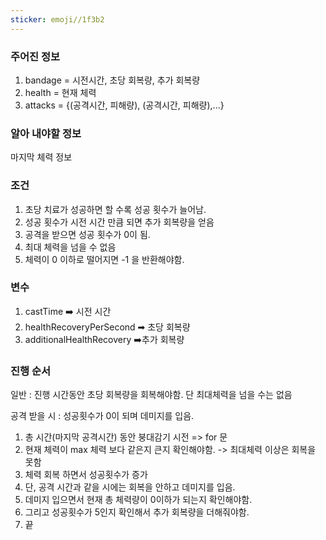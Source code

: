 ```yaml
---
sticker: emoji//1f3b2
---
```

### 주어진 정보
1. bandage = 시전시간, 초당 회복량, 추가 회복량
2. health = 현재 체력
3. attacks = {(공격시간, 피해량), (공격시간, 피해량),...}

### 알아 내야할 정보
마지막 체력 정보

### 조건
1. 초당 치료가 성공하면 할 수록 성공 횟수가 늘어남. 
2. 성공 횟수가 시전 시간 만큼 되면 추가 회복량을 얻음
3. 공격을 받으면 성공 횟수가 0이 됨.
4. 최대 체력을 넘을 수 없음
5. 체력이 0 이하로 떨어지면 -1 을 반환해야함.

### 변수
1.  castTime ➡️ 시전 시간
2. healthRecoveryPerSecond ➡ 초당 회복량
3. additionalHealthRecovery ➡️추가 회복량


### 진행 순서

일반 : 진행 시간동안 초당 회복량을 회복해야함. 단 최대체력을 넘을 수는 없음


공격 받을 시 : 성공횟수가 0이 되며 데미지를 입음.

1. 총 시간(마지막 공격시간) 동안 붕대감기 시전 => for 문
2. 현재 체력이 max 체력 보다 같은지 큰지 확인해야함. -> 최대체력 이상은 회복을 못함 
3. 체력 회복 하면서 성공횟수가 증가
4. 단, 공격 시간과 같을 시에는 회복을 안하고 데미지를 입음.
5. 데미지 입으면서 현재 총 체력량이 0이하가 되는지 확인해야함.
6. 그리고 성공횟수가 5인지 확인해서 추가 회복량을 더해줘야함.
7. 끝

